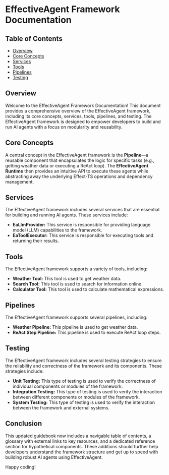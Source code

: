 # EffectiveAgent Framework Documentation

## Table of Contents
- [Overview](#overview)
- [Core Concepts](#core-concepts)
- [Services](#services)
- [Tools](#tools)
- [Pipelines](#pipelines)
- [Testing](#testing)

## Overview

Welcome to the EffectiveAgent Framework Documentation! This document provides a comprehensive overview of the EffectiveAgent framework, including its core concepts, services, tools, pipelines, and testing. The EffectiveAgent framework is designed to empower developers to build and run AI agents with a focus on modularity and reusability.

## Core Concepts

A central concept in the EffectiveAgent framework is the **Pipeline**—a reusable component that encapsulates the logic for specific tasks (e.g., getting weather data or executing a ReAct loop). The **EffectiveAgent Runtime** then provides an intuitive API to execute these agents while abstracting away the underlying Effect‑TS operations and dependency management.

## Services

The EffectiveAgent framework includes several services that are essential for building and running AI agents. These services include:

- **EaLlmProvider:** This service is responsible for providing language model (LLM) capabilities to the framework.
- **EaToolExecutor:** This service is responsible for executing tools and returning their results.

## Tools

The EffectiveAgent framework supports a variety of tools, including:

- **Weather Tool:** This tool is used to get weather data.
- **Search Tool:** This tool is used to search for information online.
- **Calculator Tool:** This tool is used to calculate mathematical expressions.

## Pipelines

The EffectiveAgent framework supports several pipelines, including:

- **Weather Pipeline:** This pipeline is used to get weather data.
- **ReAct Step Pipeline:** This pipeline is used to execute ReAct loop steps.

## Testing

The EffectiveAgent framework includes several testing strategies to ensure the reliability and correctness of the framework and its components. These strategies include:

- **Unit Testing:** This type of testing is used to verify the correctness of individual components or modules of the framework.
- **Integration Testing:** This type of testing is used to verify the interaction between different components or modules of the framework.
- **System Testing:** This type of testing is used to verify the interaction between the framework and external systems.

## Conclusion

This updated guidebook now includes a navigable table of contents, a glossary with external links to key resources, and a dedicated reference section for hypothetical components. These additions should further help developers understand the framework structure and get up to speed with building robust AI agents using EffectiveAgent.

Happy coding!
```

